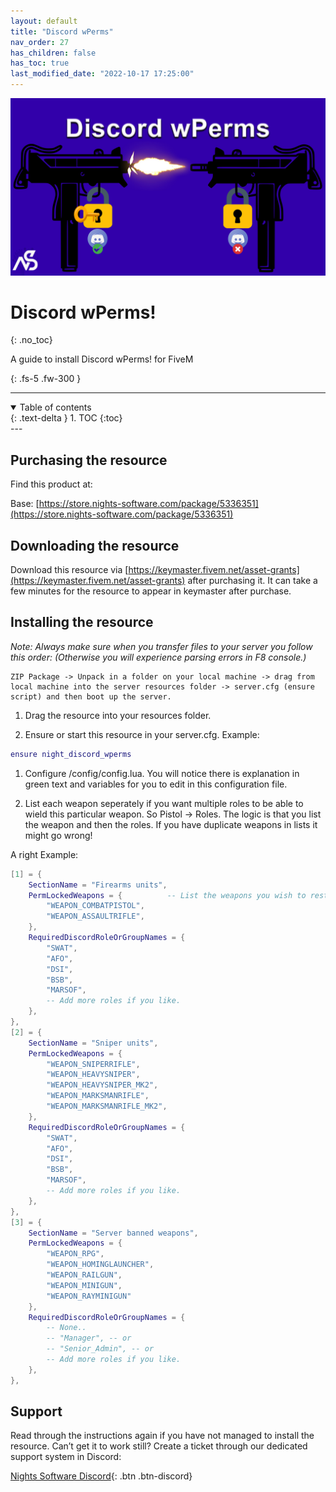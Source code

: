 ```yaml
---
layout: default
title: "Discord wPerms"
nav_order: 27
has_children: false
has_toc: true
last_modified_date: "2022-10-17 17:25:00"
---
```


<img class="cover-img" src="/assets/img/wPerms.png" alt="Discord wPerms! Resource" draggable="false">

# Discord wPerms!
{: .no_toc}

A guide to install Discord wPerms! for FiveM

{: .fs-5 .fw-300 }

---
<details open markdown="block">
  <summary>
    Table of contents
  </summary>
  {: .text-delta }
1. TOC
{:toc}
</details>
---

## Purchasing the resource

Find this product at:

Base: [https://store.nights-software.com/package/5336351](https://store.nights-software.com/package/5336351)

## Downloading the resource

Download this resource via [https://keymaster.fivem.net/asset-grants](https://keymaster.fivem.net/asset-grants) after purchasing it. It can take a few minutes for the resource to appear in keymaster after purchase.

## Installing the resource

*Note: Always make sure when you transfer files to your server you follow this order: (Otherwise you will experience parsing errors in F8 console.)*

```
ZIP Package -> Unpack in a folder on your local machine -> drag from local machine into the server resources folder -> server.cfg (ensure script) and then boot up the server.
```

1. Drag the resource into your resources folder.

1. Ensure or start this resource in your server.cfg. Example:
```lua
ensure night_discord_wperms
```

1. Configure /config/config.lua. You will notice there is explanation in green text and variables for you to edit in this configuration file.

1. List each weapon seperately if you want multiple roles to be able to wield this particular weapon. So Pistol -> Roles. The logic is that you list the weapon and then the roles. If you have duplicate weapons in lists it might go wrong!

A right Example:

```lua
[1] = {
    SectionName = "Firearms units", 
    PermLockedWeapons = {          -- List the weapons you wish to restrict. So: You need atleast 1 role from RequiredDiscordRoleOrGroupNames to wield the weapon in this list.
        "WEAPON_COMBATPISTOL",
        "WEAPON_ASSAULTRIFLE",
    },
    RequiredDiscordRoleOrGroupNames = {
        "SWAT",
        "AFO",
        "DSI",
        "BSB",
        "MARSOF",
        -- Add more roles if you like.
    },
},
[2] = {
    SectionName = "Sniper units",
    PermLockedWeapons = {
        "WEAPON_SNIPERRIFLE",
        "WEAPON_HEAVYSNIPER",
        "WEAPON_HEAVYSNIPER_MK2",
        "WEAPON_MARKSMANRIFLE",
        "WEAPON_MARKSMANRIFLE_MK2",
    },
    RequiredDiscordRoleOrGroupNames = {
        "SWAT",
        "AFO",
        "DSI",
        "BSB",
        "MARSOF",
        -- Add more roles if you like.
    },
},
[3] = {
    SectionName = "Server banned weapons",
    PermLockedWeapons = {
        "WEAPON_RPG",
        "WEAPON_HOMINGLAUNCHER",
        "WEAPON_RAILGUN",
        "WEAPON_MINIGUN",
        "WEAPON_RAYMINIGUN"
    },
    RequiredDiscordRoleOrGroupNames = {
        -- None..
        -- "Manager", -- or
        -- "Senior_Admin", -- or
        -- Add more roles if you like.
    },
},
```

## Support

Read through the instructions again if you have not managed to install the resource. Can’t get it to work still? Create a ticket through our dedicated support system in Discord:

[Nights Software Discord](https://ns.ea-rp.com){: .btn .btn-discord}